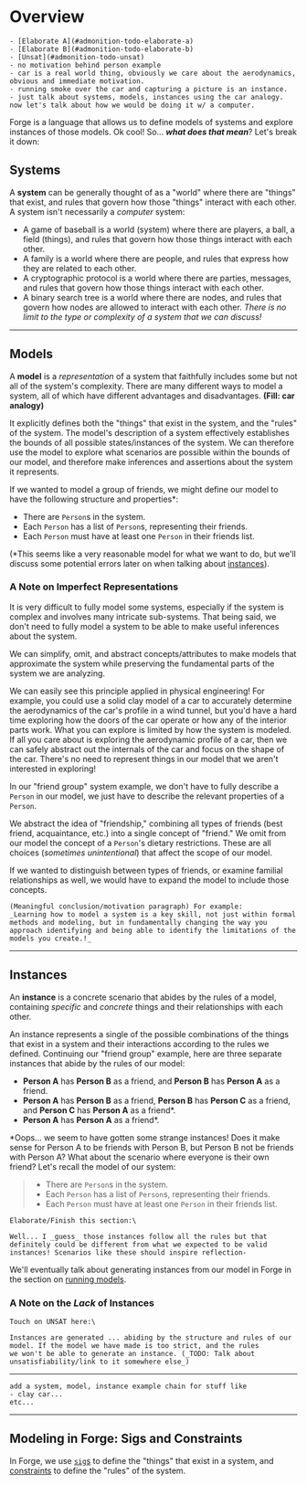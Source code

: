 # Overview

```admonish danger title="TODO"
- [Elaborate A](#admonition-todo-elaborate-a)
- [Elaborate B](#admonition-todo-elaborate-b)
- [Unsat](#admonition-todo-unsat)
- no motivation behind person example
- car is a real world thing, obviously we care about the aerodynamics, obvious and immediate motivation.
- running smoke over the car and capturing a picture is an instance.
- just talk about systems, models, instances using the car analogy. now let's talk about how we would be doing it w/ a computer.
```

Forge is a language that allows us to define models of systems and explore instances of those models. Ok cool! So... **_what does that mean_**? Let's break it down:

<!-- --- -->

## Systems

A **system** can be generally thought of as a "world" where there are "things" that exist, and rules that govern how those "things" interact with each other. A system isn't necessarily a _computer_ system:

- A game of baseball is a world (system) where there are players, a ball, a field (things), and rules that govern how those things interact with each other.
- A family is a world where there are people, and rules that express how they are related to each other.
- A cryptographic protocol is a world where there are parties, messages, and rules that govern how those things interact with each other.
- A binary search tree is a world where there are nodes, and rules that govern how nodes are allowed to interact with each other.
_There is no limit to the type or complexity of a system that we can discuss!_

---

## Models

A **model** is a _representation_ of a system that faithfully includes some but not all of the system's complexity. There are many different ways to model a system, all of which have different advantages and disadvantages. **(Fill: car analogy)**


It explicitly defines both the "things" that exist in the system, and the "rules" of the system. The model's description of a system effectively establishes the bounds of all possible states/instances of the system. We can therefore use the model to explore what scenarios are possible within the bounds of our model, and therefore make inferences and assertions about the system it represents.

If we wanted to model a group of friends, we might define our model to have the following structure and properties\*:

- There are `Person`s in the system.
- Each `Person` has a list of `Person`s, representing their friends.
- Each `Person` must have at least one `Person` in their friends list.

(\*This seems like a very reasonable model for what we want to do, but we'll discuss some potential errors later on when talking about [instances](./overview.md#instances)).

### A Note on Imperfect Representations

It is very difficult to fully model some systems, especially if the system is complex and involves many intricate sub-systems. That being said, we don't need to fully model a system to be able to make useful inferences about the system.

We can simplify, omit, and abstract concepts/attributes to make models that approximate the system while preserving the fundamental parts of the system we are analyzing.

We can easily see this principle applied in physical engineering! For example, you could use a solid clay model of a car to accurately determine the aerodynamics of the car's profile in a wind tunnel, but you'd have a hard time exploring how the doors of the car operate or how any of the interior parts work. What you can explore is limited by how the system is modeled. If all you care about is exploring the aerodynamic profile of a car, then we can safely abstract out the internals of the car and focus on the shape of the car. There's no need to represent things in our model that we aren't interested in exploring!

In our "friend group" system example, we don't have to fully describe a `Person` in our model, we just have to describe the relevant properties of a `Person`.

We abstract the idea of "friendship," combining all types of friends (best friend, acquaintance, etc.) into a single concept of "friend." We omit from our model the concept of a `Person`'s dietary restrictions. These are all choices (_sometimes unintentional_) that affect the scope of our model.

If we wanted to distinguish between types of friends, or examine familial relationships as well, we would have to expand the model to include those concepts.

```admonish todo title="TODO: Elaborate A"
(Meaningful conclusion/motivation paragraph) For example:
_Learning how to model a system is a key skill, not just within formal methods and modeling, but in fundamentally changing the way you approach identifying and being able to identify the limitations of the models you create.!_
```

---

## Instances

An **instance** is a concrete scenario that abides by the rules of a model, containing _specific_ and _concrete_ things and their relationships with each other.

<!-- We can draw rough analogues to object-oriented programming here:

- A Class is a Model: The Class isn't something you can directly interact with, but defines how the instances of the objects are created
- An Object (after it is instantiated) is an Instance: It contains specific values and data in the form defined by the class it was instantiated from. -->

An instance represents a single of the possible combinations of the things that exist in a system and their interactions according to the rules we defined. Continuing our "friend group" example, here are three separate instances that abide by the rules of our model:

- **Person A** has **Person B** as a friend, and **Person B** has **Person A** as a friend.
- **Person A** has **Person B** as a friend, **Person B** has **Person C** as a friend, and **Person C** has **Person A** as a friend\*.
- **Person A** has **Person A** as a friend\*.

\*Oops... we seem to have gotten some strange instances! Does it make sense for Person A to be friends with Person B, but Person B not be friends with Person A? What about the scenario where everyone is their own friend? Let's recall the model of our system:

> - There are `Person`s in the system.
> - Each `Person` has a list of `Person`s, representing their friends.
> - Each `Person` must have at least one `Person` in their friends list.

<!-- ![Forge Instance Meme](../../images/lfsmeme9_v3.png) -->

```admonish todo title="TODO: Elaborate B"
Elaborate/Finish this section:\

Well... I _guess_ those instances follow all the rules but that definitely could be different from what we expected to be valid instances! Scenarios like these should inspire reflection-
```

We'll eventually talk about generating instances from our model in Forge in the section on [running models](./running-models/running.md).

### A Note on the _Lack_ of Instances

```admonish todo title="TODO: Unsat"
Touch on UNSAT here:\

Instances are generated ... abiding by the structure and rules of our model. If the model we have made is too strict, and the rules
we won't be able to generate an instance. (_TODO: Talk about unsatisfiability/link to it somewhere else_)
```

---

```admonish todo
add a system, model, instance example chain for stuff like
- clay car...
etc...
```

---

## Modeling in Forge: Sigs and Constraints

In Forge, we use [`sig`s](./sigs.md) to define the "things" that exist in a system, and [constraints](./constraints.md) to define the "rules" of the system.
